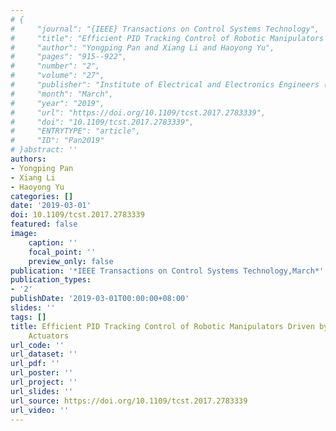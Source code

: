 ```yaml
---
# {
#     "journal": "{IEEE} Transactions on Control Systems Technology",
#     "title": "Efficient PID Tracking Control of Robotic Manipulators Driven by Compliant Actuators",
#     "author": "Yongping Pan and Xiang Li and Haoyong Yu",
#     "pages": "915--922",
#     "number": "2",
#     "volume": "27",
#     "publisher": "Institute of Electrical and Electronics Engineers ({IEEE})",
#     "month": "March",
#     "year": "2019",
#     "url": "https://doi.org/10.1109/tcst.2017.2783339",
#     "doi": "10.1109/tcst.2017.2783339",
#     "ENTRYTYPE": "article",
#     "ID": "Pan2019"
# }abstract: ''
authors:
- Yongping Pan
- Xiang Li
- Haoyong Yu
categories: []
date: '2019-03-01'
doi: 10.1109/tcst.2017.2783339
featured: false
image:
    caption: ''
    focal_point: ''
    preview_only: false
publication: '*IEEE Transactions on Control Systems Technology,March*'
publication_types:
- '2'
publishDate: '2019-03-01T00:00:00+08:00'
slides: ''
tags: []
title: Efficient PID Tracking Control of Robotic Manipulators Driven by Compliant
    Actuators
url_code: ''
url_dataset: ''
url_pdf: ''
url_poster: ''
url_project: ''
url_slides: ''
url_source: https://doi.org/10.1109/tcst.2017.2783339
url_video: ''
---
```

